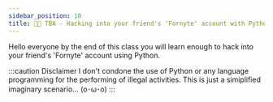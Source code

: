 ```yaml
---
sidebar_position: 10
title: 🐱‍💻 TBA - Hacking into your friend's 'Fornyte' account with Python 
---
```


Hello everyone by the end of this class you will learn enough to hack into your
friend's 'Fornyte' account using Python.

:::caution Disclaimer
I don't condone the use of Python or any language programming for the performing
of illegal activities. This is just a simiplified imaginary scenario... (o･ω･o)
:::


